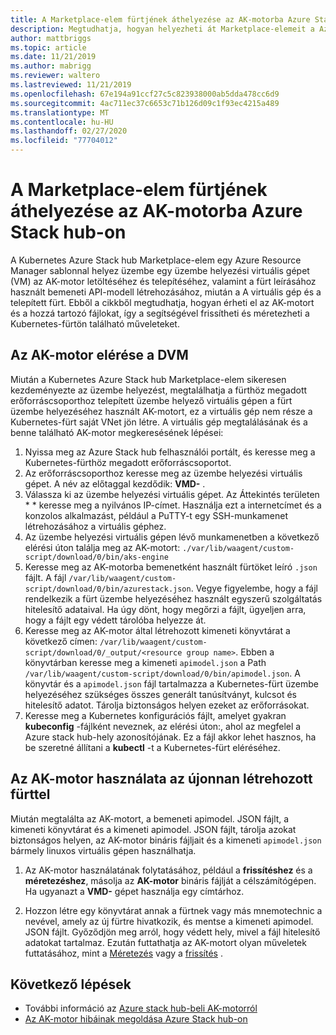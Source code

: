 ```yaml
---
title: A Marketplace-elem fürtjének áthelyezése az AK-motorba Azure Stack hub-on
description: Megtudhatja, hogyan helyezheti át Marketplace-elemeit a Azure Stack hub AK-beli motorján.
author: mattbriggs
ms.topic: article
ms.date: 11/21/2019
ms.author: mabrigg
ms.reviewer: waltero
ms.lastreviewed: 11/21/2019
ms.openlocfilehash: 67e194a91ccf27c5c823938000ab5dda478cc6d9
ms.sourcegitcommit: 4ac711ec37c6653c71b126d09c1f93ec4215a489
ms.translationtype: MT
ms.contentlocale: hu-HU
ms.lasthandoff: 02/27/2020
ms.locfileid: "77704012"
---
```

# <a name="move-your-marketplace-item-cluster-to-the-aks-engine-on-azure-stack-hub"></a>A Marketplace-elem fürtjének áthelyezése az AK-motorba Azure Stack hub-on

A Kubernetes Azure Stack hub Marketplace-elem egy Azure Resource Manager sablonnal helyez üzembe egy üzembe helyezési virtuális gépet (VM) az AK-motor letöltéséhez és telepítéséhez, valamint a fürt leírásához használt bemeneti API-modell létrehozásához, miután a A virtuális gép és a telepített fürt. Ebből a cikkből megtudhatja, hogyan érheti el az AK-motort és a hozzá tartozó fájlokat, így a segítségével frissítheti és méretezheti a Kubernetes-fürtön található műveleteket.

## <a name="access-aks-engine-in-the-dvm"></a>Az AK-motor elérése a DVM

Miután a Kubernetes Azure Stack hub Marketplace-elem sikeresen kezdeményezte az üzembe helyezést, megtalálhatja a fürthöz megadott erőforráscsoporthoz telepített üzembe helyező virtuális gépen a fürt üzembe helyezéséhez használt AK-motort, ez a virtuális gép nem része a Kubernetes-fürt saját VNet jön létre. A virtuális gép megtalálásának és a benne található AK-motor megkeresésének lépései:

1.  Nyissa meg az Azure Stack hub felhasználói portált, és keresse meg a Kubernetes-fürthöz megadott erőforráscsoportot.
2.  Az erőforráscsoporthoz keresse meg az üzembe helyezési virtuális gépet. A név az előtaggal kezdődik: **VMD-** .
3.  Válassza ki az üzembe helyezési virtuális gépet. Az Áttekintés területen * * keresse meg a nyilvános IP-címet. Használja ezt a internetcímet és a konzolos alkalmazást, például a PuTTY-t egy SSH-munkamenet létrehozásához a virtuális géphez.
4.  Az üzembe helyezési virtuális gépen lévő munkamenetben a következő elérési úton találja meg az AK-motort: `./var/lib/waagent/custom-script/download/0/bin/aks-engine`
5.  Keresse meg az AK-motorba bemenetként használt fürtöket leíró `.json` fájlt. A fájl `/var/lib/waagent/custom-script/download/0/bin/azurestack.json`. Vegye figyelembe, hogy a fájl rendelkezik a fürt üzembe helyezéséhez használt egyszerű szolgáltatás hitelesítő adataival. Ha úgy dönt, hogy megőrzi a fájlt, ügyeljen arra, hogy a fájlt egy védett tárolóba helyezze át.
6.  Keresse meg az AK-motor által létrehozott kimeneti könyvtárat a következő címen: `/var/lib/waagent/custom-script/download/0/_output/<resource group name>`. Ebben a könyvtárban keresse meg a kimeneti `apimodel.json` a Path `/var/lib/waagent/custom-script/download/0/bin/apimodel.json`. A könyvtár és a `apimodel.json` fájl tartalmazza a Kubernetes-fürt üzembe helyezéséhez szükséges összes generált tanúsítványt, kulcsot és hitelesítő adatot. Tárolja biztonságos helyen ezeket az erőforrásokat.
7.  Keresse meg a Kubernetes konfigurációs fájlt, amelyet gyakran **kubeconfig** -fájlként neveznek, az elérési úton:, ahol az megfelel a Azure stack hub-hely azonosítójának. Ez a fájl akkor lehet hasznos, ha be szeretné állítani a **kubectl** -t a Kubernetes-fürt eléréséhez.

## <a name="use-the-aks-engine-with-your-newly-created-cluster"></a>Az AK-motor használata az újonnan létrehozott fürttel

Miután megtalálta az AK-motort, a bemeneti apimodel. JSON fájlt, a kimeneti könyvtárat és a kimeneti apimodel. JSON fájlt, tárolja azokat biztonságos helyen, az AK-motor bináris fájljait és a kimeneti `apimodel.json` bármely linuxos virtuális gépen használhatja.

1.  Az AK-motor használatának folytatásához, például a **frissítéshez** és a **méretezéshez**, másolja az **AK-motor** bináris fájlját a célszámítógépen. Ha ugyanazt a **VMD-** gépet használja egy címtárhoz.

2.  Hozzon létre egy könyvtárat annak a fürtnek vagy más mnemotechnic a nevével, amely az új fürtre hivatkozik, és mentse a kimeneti apimodel. JSON fájlt. Győződjön meg arról, hogy védett hely, mivel a fájl hitelesítő adatokat tartalmaz. Ezután futtathatja az AK-motort olyan műveletek futtatásához, mint a [Méretezés](azure-stack-kubernetes-aks-engine-scale.md) vagy a [frissítés](azure-stack-kubernetes-aks-engine-upgrade.md) .

## <a name="next-steps"></a>Következő lépések

- További információ az [Azure stack hub-beli AK-motorról](azure-stack-kubernetes-aks-engine-overview.md)  
- [Az AK-motor hibáinak megoldása Azure Stack hub-on](azure-stack-kubernetes-aks-engine-troubleshoot.md)  

